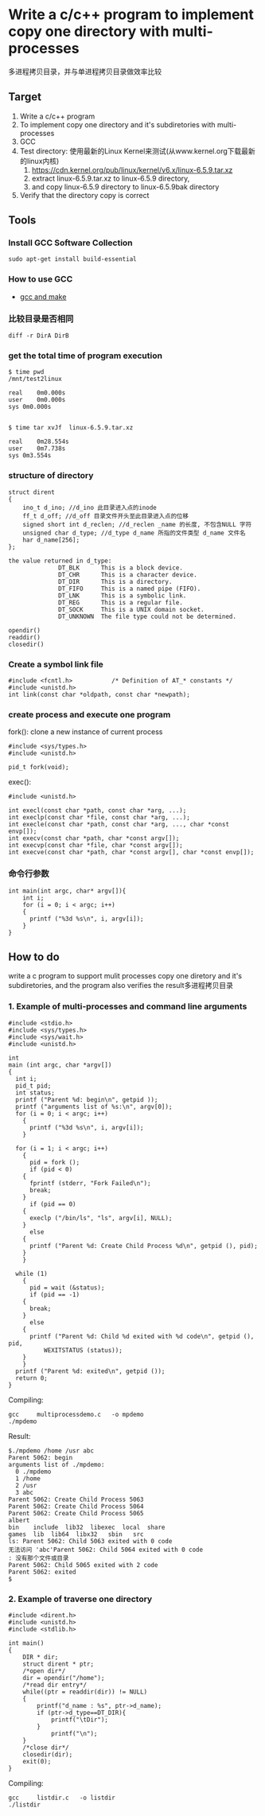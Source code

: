 # Write a c/c++ program to implement copy one directory with multi-processes
多进程拷贝目录，并与单进程拷贝目录做效率比较
## Target
1. Write a c/c++ program
2. To implement copy one directory and it's subdiretories with multi-processes
3. GCC
4. Test directory: 使用最新的Linux Kernel来测试(从www.kernel.org下载最新的linux内核)
   1. https://cdn.kernel.org/pub/linux/kernel/v6.x/linux-6.5.9.tar.xz
   1. extract linux-6.5.9.tar.xz to linux-6.5.9 directory, 
   2. and copy linux-6.5.9 directory to linux-6.5.9bak directory
5. Verify that the directory copy is correct

## Tools

### Install GCC Software Collection
```
sudo apt-get install build-essential
```
### How to use GCC
* [gcc and make](https://www3.ntu.edu.sg/home/ehchua/programming/cpp/gcc_make.html)

### 比较目录是否相同

```
diff -r DirA DirB
```

### get the total time of program execution
```
$ time pwd
/mnt/test2linux

real	0m0.000s
user	0m0.000s
sys	0m0.000s


$ time tar xvJf  linux-6.5.9.tar.xz 

real	0m28.554s
user	0m7.738s
sys	0m3.554s
```

### structure of directory
```
struct dirent
{
    ino_t d_ino; //d_ino 此目录进入点的inode
    ff_t d_off; //d_off 目录文件开头至此目录进入点的位移
    signed short int d_reclen; //d_reclen _name 的长度, 不包含NULL 字符
    unsigned char d_type; //d_type d_name 所指的文件类型 d_name 文件名
    har d_name[256];
};

the value returned in d_type:
              DT_BLK      This is a block device.
              DT_CHR      This is a character device.
              DT_DIR      This is a directory.
              DT_FIFO     This is a named pipe (FIFO).
              DT_LNK      This is a symbolic link.
              DT_REG      This is a regular file.
              DT_SOCK     This is a UNIX domain socket.
              DT_UNKNOWN  The file type could not be determined.

opendir()
readdir()
closedir()

```

### Create a symbol link file
```
#include <fcntl.h>           /* Definition of AT_* constants */
#include <unistd.h>
int link(const char *oldpath, const char *newpath);
```


### create process and execute one program
fork(): clone a new instance of current process
```
#include <sys/types.h>
#include <unistd.h>

pid_t fork(void);
```

exec(): 
```
#include <unistd.h>

int execl(const char *path, const char *arg, ...);  
int execlp(const char *file, const char *arg, ...);  
int execle(const char *path, const char *arg, ..., char *const envp[]);  
int execv(const char *path, char *const argv[]);  
int execvp(const char *file, char *const argv[]);  
int execve(const char *path, char *const argv[], char *const envp[]);  
```

### 命令行参数

```
int main(int argc, char* argv[]){
    int i;
    for (i = 0; i < argc; i++)
    {
      printf ("%3d %s\n", i, argv[i]);
    }
}
```

## How to do

write a c program to support mulit processes copy one diretory and it's subdiretories, and the program also verifies the result多进程拷贝目录

### 1. Example of multi-processes and command line arguments

```
#include <stdio.h>
#include <sys/types.h>
#include <sys/wait.h>
#include <unistd.h>

int
main (int argc, char *argv[])
{
  int i;
  pid_t pid;
  int status;
  printf ("Parent %d: begin\n", getpid ));
  printf ("arguments list of %s:\n", argv[0]);
  for (i = 0; i < argc; i++)
    {
      printf ("%3d %s\n", i, argv[i]);
    }

  for (i = 1; i < argc; i++)
    {
      pid = fork ();
      if (pid < 0)
	{
	  fprintf (stderr, "Fork Failed\n");
	  break;
	}
      if (pid == 0)
	{
	  execlp ("/bin/ls", "ls", argv[i], NULL);
	}
      else
	{
	  printf ("Parent %d: Create Child Process %d\n", getpid (), pid);
	}
    }

  while (1)
    {
      pid = wait (&status);
      if (pid == -1)
	{
	  break;
	}
      else
	{
	  printf ("Parent %d: Child %d exited with %d code\n", getpid (), pid,
		  WEXITSTATUS (status));
	}
    }
  printf ("Parent %d: exited\n", getpid ());
  return 0;
}
```

Compiling:
```
gcc     multiprocessdemo.c   -o mpdemo
./mpdemo
```

Result:

```
$./mpdemo /home /usr abc
Parent 5062: begin
arguments list of ./mpdemo:
  0 ./mpdemo
  1 /home
  2 /usr
  3 abc
Parent 5062: Create Child Process 5063
Parent 5062: Create Child Process 5064
Parent 5062: Create Child Process 5065
albert
bin    include	lib32  libexec	local  share
games  lib	lib64  libx32	sbin   src
ls: Parent 5062: Child 5063 exited with 0 code
无法访问 'abc'Parent 5062: Child 5064 exited with 0 code
: 没有那个文件或目录
Parent 5062: Child 5065 exited with 2 code
Parent 5062: exited
$
```

### 2. Example of traverse one directory

```
#include <dirent.h>
#include <unistd.h>
#include <stdlib.h>

int main()
{
    DIR * dir;
    struct dirent * ptr;
	/*open dir*/
    dir = opendir("/home");
	/*read dir entry*/
    while((ptr = readdir(dir)) != NULL)
    {
        printf("d_name : %s", ptr->d_name);
		if (ptr->d_type==DT_DIR){
        	printf("\tDir");
		}
        	printf("\n");
    }
	/*close dir*/
    closedir(dir);
	exit(0);
}
```

Compiling:
```
gcc     listdir.c   -o listdir
./listdir
```

